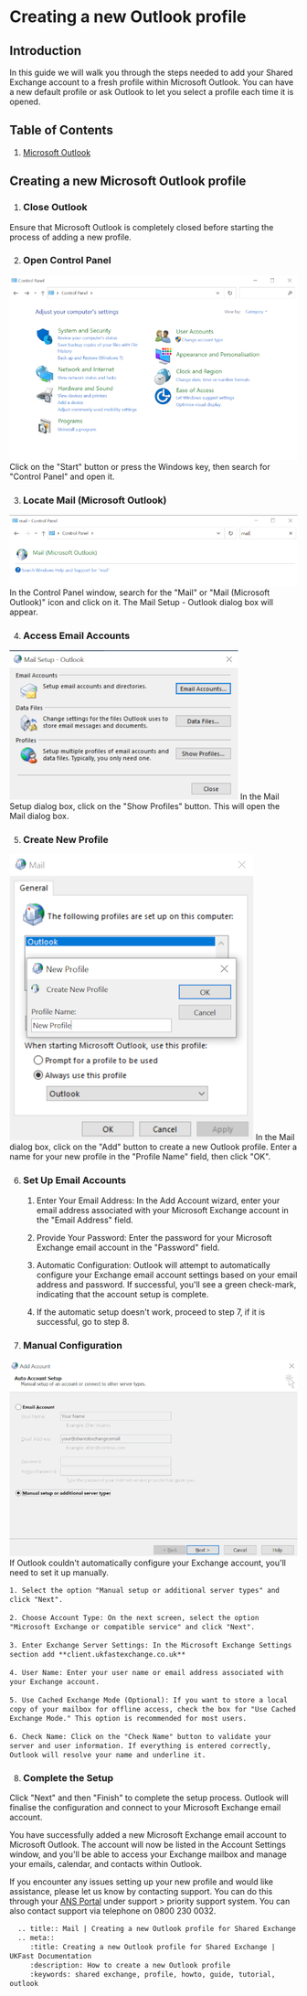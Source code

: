 # Creating a new Outlook profile

## Introduction

In this guide we will walk you through the steps needed to add your Shared Exchange account to a fresh profile within Microsoft Outlook. You can have a new default profile or ask Outlook to let you select a profile each time it is opened.

## Table of Contents

1. [Microsoft Outlook](#microsoft-outlook)


## Creating a new Microsoft Outlook profile


1. ### Close Outlook

Ensure that Microsoft Outlook is completely closed before starting the process of adding a new profile.


2. ### Open Control Panel

![Open Control Panel](files/createnewoutlookprofile/new-profile-001.png)
Click on the "Start" button or press the Windows key, then search for "Control Panel" and open it.


3. ### Locate Mail (Microsoft Outlook)

![Locate Mail](files/createnewoutlookprofile/new-profile-002.png)
In the Control Panel window, search for the "Mail" or "Mail (Microsoft Outlook)" icon and click on it. The Mail Setup - Outlook dialog box will appear.


4. ### Access Email Accounts

![Access Email Accounts](files/createnewoutlookprofile/new-profile-003.png)
In the Mail Setup dialog box, click on the "Show Profiles" button. This will open the Mail dialog box.


5. ### Create New Profile

![Access Email Accounts](files/createnewoutlookprofile/new-profile-005.png)
In the Mail dialog box, click on the "Add" button to create a new Outlook profile. Enter a name for your new profile in the "Profile Name" field, then click "OK".


6. ### Set Up Email Accounts

    1. Enter Your Email Address: In the Add Account wizard, enter your email address associated with your Microsoft Exchange account in the "Email Address" field.

    2. Provide Your Password: Enter the password for your Microsoft Exchange email account in the "Password" field.

    3. Automatic Configuration: Outlook will attempt to automatically configure your Exchange email account settings based on your email address and password. If successful, you'll see a green check-mark, indicating that the account setup is complete.

    4. If the automatic setup doesn't work, proceed to step 7, if it is successful, go to step 8.


7. ### Manual Configuration

![Manual creation](files/createnewoutlookprofile/new-profile-007.png) 
If Outlook couldn't automatically configure your Exchange account, you'll need to set it up manually.

    1. Select the option "Manual setup or additional server types" and click "Next".

    2. Choose Account Type: On the next screen, select the option "Microsoft Exchange or compatible service" and click "Next".

    3. Enter Exchange Server Settings: In the Microsoft Exchange Settings section add **client.ukfastexchange.co.uk**

    4. User Name: Enter your user name or email address associated with your Exchange account.

    5. Use Cached Exchange Mode (Optional): If you want to store a local copy of your mailbox for offline access, check the box for "Use Cached Exchange Mode." This option is recommended for most users.

    6. Check Name: Click on the "Check Name" button to validate your server and user information. If everything is entered correctly, Outlook will resolve your name and underline it.


8. ### Complete the Setup

Click "Next" and then "Finish" to complete the setup process. Outlook will finalise the configuration and connect to your Microsoft Exchange email account.

You have successfully added a new Microsoft Exchange email account to Microsoft Outlook. The account will now be listed in the Account Settings window, and you'll be able to access your Exchange mailbox and manage your emails, calendar, and contacts within Outlook.

If you encounter any issues setting up your new profile and would like assistance, please let us know by contacting support. You can do this through your [ANS Portal](https://portal.ans.co.uk/login?url=dashboard&msg=6) under support > priority support system.
You can also contact support via telephone on 0800 230 0032.

```eval_rst
  .. title:: Mail | Creating a new Outlook profile for Shared Exchange
  .. meta::
     :title: Creating a new Outlook profile for Shared Exchange | UKFast Documentation
     :description: How to create a new Outlook profile
     :keywords: shared exchange, profile, howto, guide, tutorial, outlook
```
